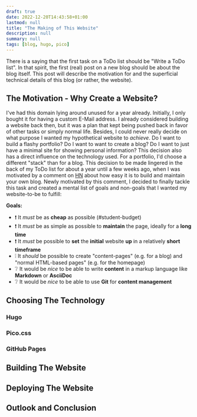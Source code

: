 ```yaml
---
draft: true
date: 2022-12-20T14:43:58+01:00
lastmod: null
title: "The Making of This Website"
description: null
summary: null
tags: [blog, hugo, pico]
---
```


There is a saying that the first task on a ToDo list should be "Write a ToDo list".
In that spirit, the first (real) post on a new blog should be about the blog itself.
This post will describe the motivation for and the superficial technical details of this blog
(or rather, the website).

## The Motivation - Why Create a Website?

I've had this domain lying around unused for a year already.
Initially, I only bought it for having a custom E-Mail address.
I already considered building a website back then, but it was a plan that kept being pushed back
in favor of other tasks or simply normal life.
Besides, I could never really decide on what purpose I wanted my hypothetical website to _achieve_.
Do I want to build a flashy portfolio? Do I want to want to create a blog? Do I want to just have
a minimal site for showing personal information?
This decision also has a direct influence on the technology used.
For a portfolio, I'd choose a different "stack" than for a blog.
This decision to be made lingered in the back of my ToDo list for about a year until a few weeks
ago, when I was motivated by a comment on [HN](https://news.ycombinator.com) about how easy it
is to build and maintain your own blog.
Newly motivated by this comment, I decided to finally tackle this task and created a mental list of
goals and non-goals that I wanted my website-to-be to fulfill:

**Goals:**
- ❗️ It *must* be as **cheap** as possible (#student-budget)
- ❗️ It *must* be as simple as possible to **maintain** the page, ideally for a **long time**
- ❗️ It *must* be possible to **set** the **initial** website **up** in a relatively **short timeframe**
- ❕ It *should* be possible to create "content-pages" (e.g. for a blog) and "normal HTML-based pages" 
     (e.g. for the homepage)
- ❔ It would be *nice* to be able to write **content** in a markup language like **Markdown** or **AsciiDoc**
- ❔ It would be *nice* to be able to use **Git** for **content management**

## Choosing The Technology

### Hugo

### Pico.css

### GitHub Pages

## Building The Website

## Deploying The Website

## Outlook and Conclusion
